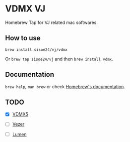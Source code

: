 # VDMX VJ

Homebrew Tap for VJ related mac softwares.

## How to use

`brew install sisoe24/vj/vdmx`

Or `brew tap sisoe24/vj` and then `brew install vdmx`.

## Documentation

`brew help`, `man brew` or check [Homebrew's documentation](https://docs.brew.sh).

## TODO

- [x] [VDMX5](https://vdmx.vidvox.net)
- [ ] [Vezer](https://imimot.com/vezer/)
- [ ] [Lumen](https://lumen-app.com)

